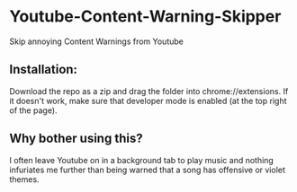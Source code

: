 # Youtube-Content-Warning-Skipper
Skip annoying Content Warnings from Youtube
## Installation:
Download the repo as a zip and drag the folder into chrome://extensions. If it doesn't work, make sure that developer mode is enabled (at the top right of the page).
## Why bother using this?
I often leave Youtube on in a background tab to play music and nothing infuriates me further than being warned that a song has offensive or violet themes.